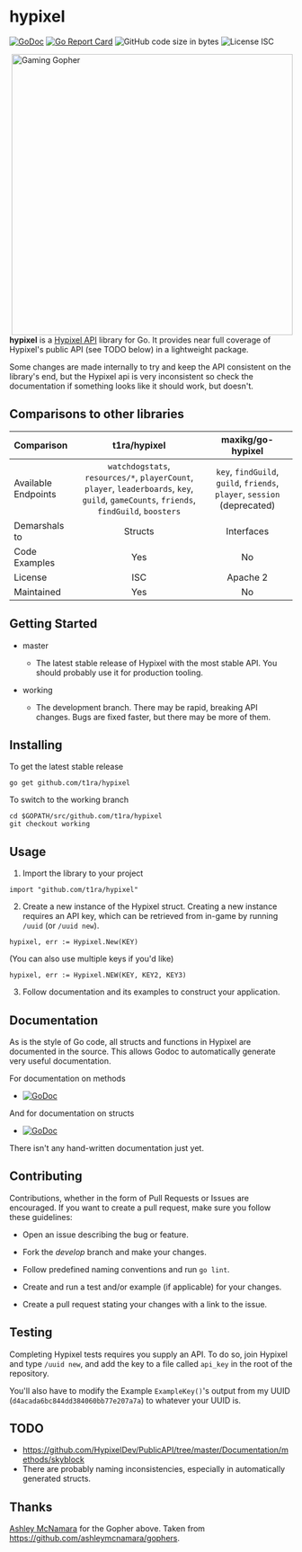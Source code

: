# hypixel

[![GoDoc](https://img.shields.io/badge/Godoc-Reference-%2300ADD8?style=flat-square)](https://godoc.org/github.com/t1ra/hypixel)
[![Go Report Card](https://img.shields.io/badge/Go%20Report-A%2B-%2300ADD8?style=flat-square)](https://goreportcard.com/report/github.com/t1ra/hypixel)
![GitHub code size in bytes](https://img.shields.io/github/languages/code-size/t1ra/hypixel?color=%2300ADD8&style=flat-square)
![License ISC](https://img.shields.io/badge/License-ISC-%2300ADD8?style=flat-square)

<img align="right" src="https://raw.githubusercontent.com/ashleymcnamara/gophers/master/Azure_Bit_Gopher.png" alt="Gaming Gopher" width="500px" height="auto">

**hypixel** is a [Hypixel API](https://api.hypixel.net/) library for Go.
It provides near full coverage of Hypixel's public API (see TODO below) in a lightweight package.

Some changes are made internally to try and keep the API consistent on the
library's end, but the Hypixel api is very inconsistent so check the documentation
if something looks like it should work, but doesn't.

## Comparisons to other libraries

| Comparison | t1ra/hypixel  | maxikg/go-hypixel |
| :---  | :---: | :---: |
| Available Endpoints | `watchdogstats`, `resources/*`, `playerCount`, `player`, `leaderboards`, `key`, `guild`, `gameCounts`, `friends`, `findGuild`, `boosters`  | `key`, `findGuild`, `guild`, `friends`, `player`, `session` (deprecated)  |
| Demarshals to | Structs  | Interfaces  |
| Code Examples | Yes | No |
| License | ISC | Apache 2 |
| Maintained | Yes | No |

## Getting Started

* master

    * The latest stable release of Hypixel with the most stable API. You should probably use it for
production tooling.

* working

    * The development branch. There may be rapid, breaking API changes. Bugs are fixed faster, but
there may be more of them.

## Installing

To get the latest stable release

```
go get github.com/t1ra/hypixel
```

To switch to the working branch

```
cd $GOPATH/src/github.com/t1ra/hypixel
git checkout working
```

## Usage

1. Import the library to your project

```
import "github.com/t1ra/hypixel"
```

2. Create a new instance of the Hypixel struct. Creating a new instance requires an API key, which can
be retrieved from in-game by running `/uuid` (or `/uuid new`).

```
hypixel, err := Hypixel.New(KEY)
```

(You can also use multiple keys if you'd like)

```
hypixel, err := Hypixel.NEW(KEY, KEY2, KEY3)
```

3. Follow documentation and its examples to construct your application.

## Documentation

As is the style of Go code, all structs and functions in Hypixel are documented in the source. This
allows Godoc to automatically generate very useful documentation.

For documentation on methods

* [![GoDoc](https://godoc.org/github.com/t1ra/hypixel?status.svg)](https://godoc.org/github.com/t1ra/hypixel)

And for documentation on structs

* [![GoDoc](https://godoc.org/github.com/t1ra/hypixel/structs?status.svg)](https://godoc.org/github.com/t1ra/hypixel/structs)

There isn't any hand-written documentation just yet.

## Contributing

Contributions, whether in the form of Pull Requests or Issues are encouraged.
If you want to create a pull request, make sure you follow these guidelines:

* Open an issue describing the bug or feature.

* Fork the *develop* branch and make your changes.

* Follow predefined naming conventions and run `go lint`.

* Create and run a test and/or example (if applicable) for your changes.

* Create a pull request stating your changes with a link to the issue.

## Testing

Completing Hypixel tests requires you supply an API. To do so, join Hypixel
and type `/uuid new`, and add the key to a file called `api_key` in the root of
the repository.

You'll also have to modify the Example `ExampleKey()`'s output from my UUID (`d4acada6bc844dd384060bb77e207a7a`) to whatever your UUID is.

## TODO

* https://github.com/HypixelDev/PublicAPI/tree/master/Documentation/methods/skyblock
* There are probably naming inconsistencies, especially in automatically generated structs.

## Thanks

[Ashley McNamara](https://github.com/ashleymcnamara) for the Gopher above. Taken from https://github.com/ashleymcnamara/gophers.